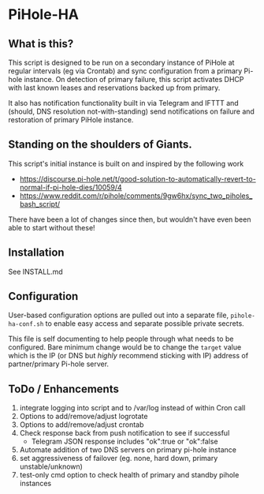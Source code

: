 # PiHole-HA

## What is this?
This script is designed to be run on a secondary instance of PiHole at regular intervals
(eg via Crontab) and sync configuration from a primary Pi-hole instance. On detection of primary 
failure, this script activates DHCP with last known leases and reservations backed up from primary.

It also has notification functionality built in via Telegram and IFTTT and (should, DNS resolution 
not-with-standing) send notifications on failure and restoration of primary PiHole instance.

## Standing on the shoulders of Giants.

This script's initial instance is built on and inspired by the following work
* https://discourse.pi-hole.net/t/good-solution-to-automatically-revert-to-normal-if-pi-hole-dies/10059/4
* https://www.reddit.com/r/pihole/comments/9gw6hx/sync_two_piholes_bash_script/

There have been a lot of changes since then, but wouldn't have even been able to start without these!

## Installation

See INSTALL.md

## Configuration

User-based configuration options are pulled out into a separate file, `pihole-ha-conf.sh` to enable easy 
access and separate possible private secrets.

This file is self documenting to help people through what needs to be configured. Bare minimum change would
be to change the `target` value which is the IP (or DNS but _highly_ recommend sticking with IP) address of
partner/primary Pi-hole server. 

## ToDo / Enhancements

1) integrate logging into script and to /var/log instead of within Cron call
2) Options to add/remove/adjust logrotate
3) Options to add/remove/adjust crontab
4) Check response back from push notification to see if successful
    * Telegram JSON response includes "ok":true or "ok":false
5) Automate addition of two DNS servers on primary pi-hole instance
6) set aggressiveness of failover (eg. none, hard down, primary unstable/unknown)
7) test-only cmd option to check health of primary and standby pihole instances